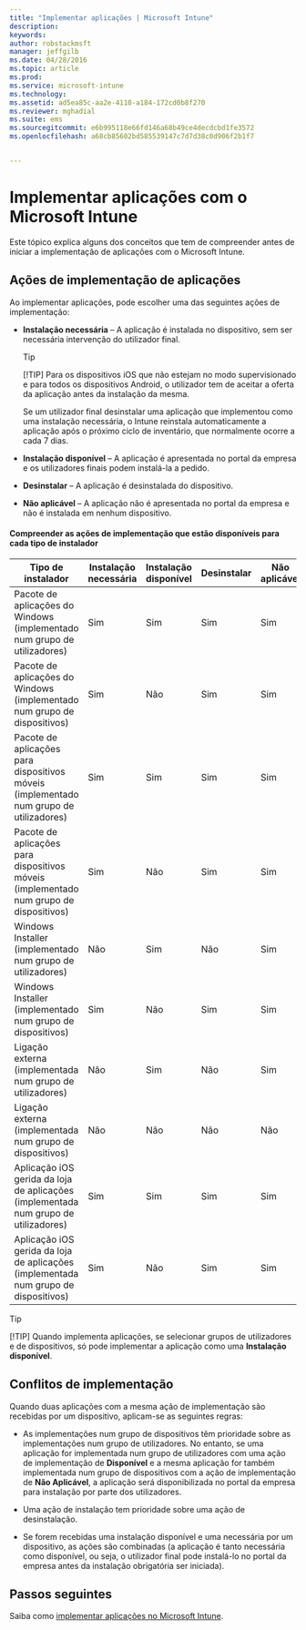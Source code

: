 ```yaml
---
title: "Implementar aplicações | Microsoft Intune"
description: 
keywords: 
author: robstackmsft
manager: jeffgilb
ms.date: 04/28/2016
ms.topic: article
ms.prod: 
ms.service: microsoft-intune
ms.technology: 
ms.assetid: ad5ea85c-aa2e-4110-a184-172cd0b8f270
ms.reviewer: mghadial
ms.suite: ems
ms.sourcegitcommit: e6b995118e66fd146a68b49ce4decdcbd1fe3572
ms.openlocfilehash: a68cb85602bd585539147c7d7d38c0d906f2b1f7


---
```


# Implementar aplicações com o Microsoft Intune

Este tópico explica alguns dos conceitos que tem de compreender antes de iniciar a implementação de aplicações com o Microsoft Intune.


## Ações de implementação de aplicações
Ao implementar aplicações, pode escolher uma das seguintes ações de implementação:

-   **Instalação necessária** – A aplicação é instalada no dispositivo, sem ser necessária intervenção do utilizador final.

    > [!TIP]
    > [!TIP] Para os dispositivos iOS que não estejam no modo supervisionado e para todos os dispositivos Android, o utilizador tem de aceitar a oferta da aplicação antes da instalação da mesma.
    > 
    >  Se um utilizador final desinstalar uma aplicação que implementou como uma instalação necessária, o Intune reinstala automaticamente a aplicação após o próximo ciclo de inventário, que normalmente ocorre a cada 7 dias.

-   **Instalação disponível** – A aplicação é apresentada no portal da empresa e os utilizadores finais podem instalá-la a pedido.

-   **Desinstalar** – A aplicação é desinstalada do dispositivo.

-   **Não aplicável** – A aplicação não é apresentada no portal da empresa e não é instalada em nenhum dispositivo.

#### Compreender as ações de implementação que estão disponíveis para cada tipo de instalador

|Tipo de instalador|Instalação necessária|Instalação disponível|Desinstalar|Não aplicável|
|------------------|--------------------|---------------------|-------------|------------------|
|Pacote de aplicações do Windows (implementado num grupo de utilizadores)|Sim|Sim|Sim|Sim|
|Pacote de aplicações do Windows (implementado num grupo de dispositivos)|Sim|Não|Sim|Sim|
|Pacote de aplicações para dispositivos móveis (implementado num grupo de utilizadores)|Sim|Sim|Sim|Sim|
|Pacote de aplicações para dispositivos móveis (implementado num grupo de dispositivos)|Sim|Não|Sim|Sim|
|Windows Installer (implementado num grupo de utilizadores)|Não|Sim|Não|Sim|
|Windows Installer (implementado num grupo de dispositivos)|Sim|Não|Sim|Sim|
|Ligação externa (implementada num grupo de utilizadores)|Não|Sim|Não|Sim|
|Ligação externa (implementada num grupo de dispositivos)|Não|Não|Não|Não|
|Aplicação iOS gerida da loja de aplicações (implementada num grupo de utilizadores)|Sim|Sim|Sim|Sim|
|Aplicação iOS gerida da loja de aplicações (implementada num grupo de dispositivos)|Sim|Não|Sim|Sim|
> [!TIP]
> [!TIP] Quando implementa aplicações, se selecionar grupos de utilizadores e de dispositivos, só pode implementar a aplicação como uma **Instalação disponível**.

## Conflitos de implementação
Quando duas aplicações com a mesma ação de implementação são recebidas por um dispositivo, aplicam-se as seguintes regras:

-   As implementações num grupo de dispositivos têm prioridade sobre as implementações num grupo de utilizadores. No entanto, se uma aplicação for implementada num grupo de utilizadores com uma ação de implementação de **Disponível** e a mesma aplicação for também implementada num grupo de dispositivos com a ação de implementação de **Não Aplicável**, a aplicação será disponibilizada no portal da empresa para instalação por parte dos utilizadores.

-   Uma ação de instalação tem prioridade sobre uma ação de desinstalação.

-   Se forem recebidas uma instalação disponível e uma necessária por um dispositivo, as ações são combinadas (a aplicação é tanto necessária como disponível, ou seja, o utilizador final pode instalá-lo no portal da empresa antes da instalação obrigatória ser iniciada).


## Passos seguintes

Saiba como [implementar aplicações no Microsoft Intune](deploy-apps-in-microsoft-intune.md).



<!--HONumber=Jul16_HO2-->


